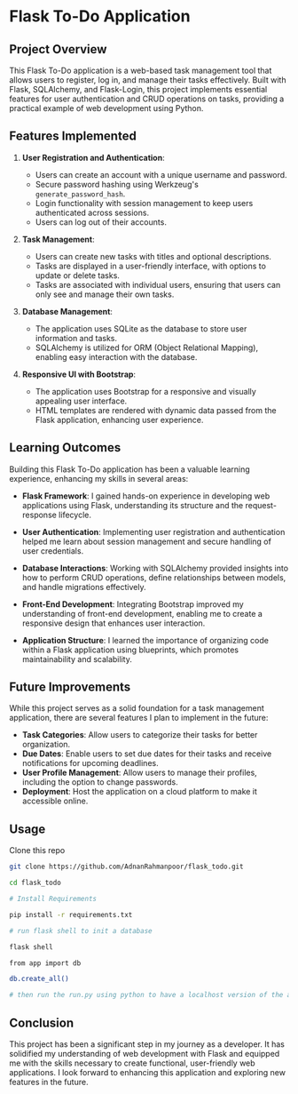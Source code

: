 
# Flask To-Do Application

## Project Overview

This Flask To-Do application is a web-based task management tool that allows users to register, log in, and manage their tasks effectively. Built with Flask, SQLAlchemy, and Flask-Login, this project implements essential features for user authentication and CRUD operations on tasks, providing a practical example of web development using Python.

## Features Implemented

1. **User Registration and Authentication**:
   - Users can create an account with a unique username and password.
   - Secure password hashing using Werkzeug's `generate_password_hash`.
   - Login functionality with session management to keep users authenticated across sessions.
   - Users can log out of their accounts.

2. **Task Management**:
   - Users can create new tasks with titles and optional descriptions.
   - Tasks are displayed in a user-friendly interface, with options to update or delete tasks.
   - Tasks are associated with individual users, ensuring that users can only see and manage their own tasks.

3. **Database Management**:
   - The application uses SQLite as the database to store user information and tasks.
   - SQLAlchemy is utilized for ORM (Object Relational Mapping), enabling easy interaction with the database.

4. **Responsive UI with Bootstrap**:
   - The application uses Bootstrap for a responsive and visually appealing user interface.
   - HTML templates are rendered with dynamic data passed from the Flask application, enhancing user experience.

## Learning Outcomes

Building this Flask To-Do application has been a valuable learning experience, enhancing my skills in several areas:

- **Flask Framework**: I gained hands-on experience in developing web applications using Flask, understanding its structure and the request-response lifecycle.
  
- **User Authentication**: Implementing user registration and authentication helped me learn about session management and secure handling of user credentials.

- **Database Interactions**: Working with SQLAlchemy provided insights into how to perform CRUD operations, define relationships between models, and handle migrations effectively.

- **Front-End Development**: Integrating Bootstrap improved my understanding of front-end development, enabling me to create a responsive design that enhances user interaction.

- **Application Structure**: I learned the importance of organizing code within a Flask application using blueprints, which promotes maintainability and scalability.

## Future Improvements

While this project serves as a solid foundation for a task management application, there are several features I plan to implement in the future:

- **Task Categories**: Allow users to categorize their tasks for better organization.
- **Due Dates**: Enable users to set due dates for their tasks and receive notifications for upcoming deadlines.
- **User Profile Management**: Allow users to manage their profiles, including the option to change passwords.
- **Deployment**: Host the application on a cloud platform to make it accessible online.

## Usage

Clone this repo
```bash
git clone https://github.com/AdnanRahmanpoor/flask_todo.git

cd flask_todo

# Install Requirements

pip install -r requirements.txt 

# run flask shell to init a database

flask shell

from app import db

db.create_all()

# then run the run.py using python to have a localhost version of the app running

```

## Conclusion

This project has been a significant step in my journey as a developer. It has solidified my understanding of web development with Flask and equipped me with the skills necessary to create functional, user-friendly web applications. I look forward to enhancing this application and exploring new features in the future.